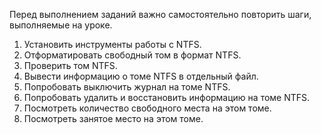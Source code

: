 Перед выполнением заданий важно самостоятельно повторить шаги, выполняемые на уроке.

1) Установить инструменты работы с NTFS.
2) Отформатировать свободный том в формат NTFS.
3) Проверить том NTFS.
4) Вывести информацию о томе NTFS в отдельный файл.
5) Попробовать выключить журнал на томе NTFS.
6) Попробовать удалить и восстановить информацию на томе NTFS.
7) Посмотреть количество свободного места на этом томе.
8) Посмотреть занятое место на этом томе.

